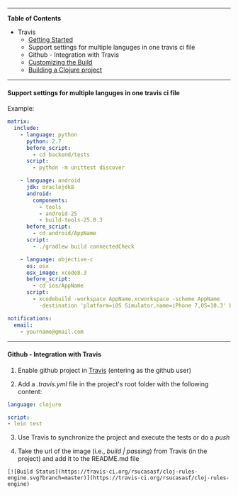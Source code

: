 -----------------------

**Table of Contents**

- Travis
  - [Getting Started](https://docs.travis-ci.com/user/getting-started/)
  - Support settings for multiple languges in one travis ci file
  - Github - Integration with Travis
  - [Customizing the Build](https://docs.travis-ci.com/user/customizing-the-build)
  - [Building a Clojure project](https://docs.travis-ci.com/user/languages/clojure/)

-----------------------

#### Support settings for multiple languges in one travis ci file

Example:

```yaml
matrix:
  include:
    - language: python
      python: 2.7
      before_script:
        - cd backend/tests
      script:
        - python -m unittest discover

    - language: android
      jdk: oraclejdk8
      android:
        components:
          - tools
          - android-25
          - build-tools-25.0.3
      before_script:
        - cd android/AppName
      script:
        - ./gradlew build connectedCheck

    - language: objective-c
      os: osx
      osx_image: xcode8.3
      before_script:
        - cd ios/AppName
      script:
        - xcodebuild -workspace AppName.xcworkspace -scheme AppName
          -destination 'platform=iOS Simulator,name=iPhone 7,OS=10.3' build test

notifications:
  email:
    - yourname@gmail.com
```

-----------------------

#### Github - Integration with Travis

1. Enable github project in [Travis](https://travis-ci.org/profile) (entering as the github user)

2. Add a *.travis.yml* file in the project's root folder with the following content:

```yaml
language: clojure

script:
- lein test
```

3. Use Travis to synchronize the project and execute the tests or do a *push*

4. Take the url of the image (i.e., *build | passing*) from Travis (in the project) and add it to the README.md file

```
[![Build Status](https://travis-ci.org/rsucasasf/cloj-rules-engine.svg?branch=master)](https://travis-ci.org/rsucasasf/cloj-rules-engine)
```
